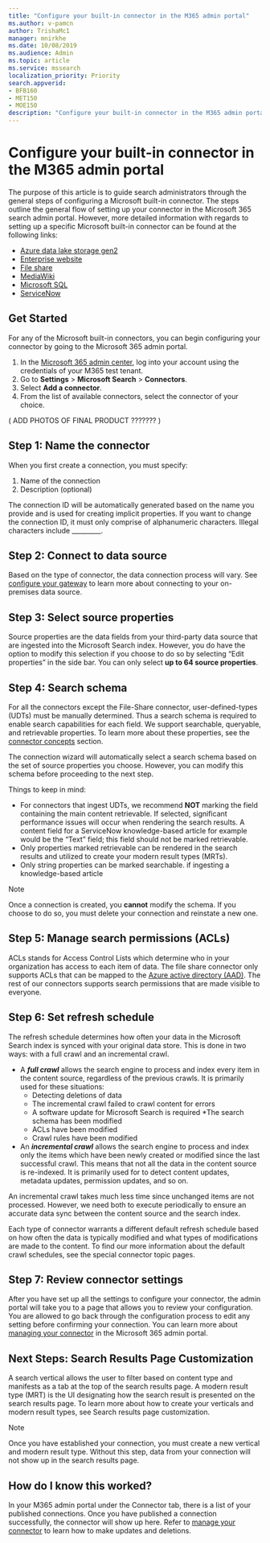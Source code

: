 ```yaml
---
title: "Configure your built-in connector in the M365 admin portal"
ms.author: v-pamcn
author: TrishaMc1
manager: mnirkhe
ms.date: 10/08/2019
ms.audience: Admin
ms.topic: article
ms.service: mssearch
localization_priority: Priority
search.appverid:
- BFB160
- MET150
- MOE150
description: "Configure your built-in connector in the M365 admin portal"
---
```


# Configure your built-in connector in the M365 admin portal

The purpose of this article is to guide search administrators through the general steps of configuring a Microsoft built-in connector. The steps outline the general flow of setting up your connector in the Microsoft 365 search admin portal. However, more detailed information with regards to setting up a specific Microsoft built-in connector can be found at the following links:

* [Azure data lake storage gen2](azure-data-lake-connector.md)
* [Enterprise website](enterprise-web-connector.md)
* [File share](file-share-connector.md)
* [MediaWiki](mediawiki-connector.md)
* [Microsoft SQL](MSSQL-connector.md)
* [ServiceNow](servicenow-connector.md)


## Get Started
For any of the Microsoft built-in connectors, you can begin configuring your connector by going to the Microsoft 365 admin portal. 

1.	In the [Microsoft 365 admin center](https://admin.microsoft.com), log into your account using the credentials of your M365 test tenant.
2.	Go to **Settings** > **Microsoft Search** > **Connectors**. 
3.	Select **Add a connector**.
4.	From the list of available connectors, select the connector of your choice.

( ADD PHOTOS OF FINAL PRODUCT ??????? )

## Step 1: Name the connector
When you first create a connection, you must specify:
1.	Name of the connection
2.	Description (optional)

The connection ID will be automatically generated based on the name you provide and is used for creating implicit properties. If you want to change the connection ID, it must only comprise of alphanumeric characters. Illegal characters include _________. 

## Step 2: Connect to data source
Based on the type of connector, the data connection process will vary. See [configure your gateway](configure-gateway.md) to learn more about connecting to your on-premises data source.

## Step 3: Select source properties 
Source properties are the data fields from your third-party data source that are ingested into the Microsoft Search index. However, you do have the option to modify this selection if you choose to do so by selecting “Edit properties” in the side bar. You can only select **up to 64 source properties**. 

## Step 4: Search schema
For all the connectors except the File-Share connector, user-defined-types (UDTs) must be manually determined. Thus a search schema is required to enable search capabilities for each field. We support searchable, queryable, and retrievable properties. To learn more about these properties, see the [connector concepts](connectors-concepts.md) section. 

The connection wizard will automatically select a search schema based on the set of source properties you choose. However, you can modify this schema before proceeding to the next step. 

Things to keep in mind:
* For connectors that ingest UDTs, we recommend **NOT** marking the field containing the main content retrievable. If selected, significant performance issues will occur when rendering the search results. A content field for a ServiceNow knowledge-based article for example would be the “Text” field; this field should not be marked retrievable. 
* Only properties marked retrievable can be rendered in the search results and utilized to create your modern result types (MRTs). 
* Only string properties can be marked searchable. if ingesting a knowledge-based article 

> [!NOTE]
> Once a connection is created, you **cannot** modify the schema. If you choose to do so, you must delete your connection and reinstate a new one. 

## Step 5: Manage search permissions (ACLs)
ACLs stands for Access Control Lists which determine who in your organization has access to each item of data. The file share connector only supports ACLs that can be mapped to the [Azure active directory (AAD)](https://docs.microsoft.com/en-us/azure/active-directory/). The rest of our connectors supports search permissions that are made visible to everyone.  
## Step 6: Set refresh schedule
The refresh schedule determines how often your data in the Microsoft Search index is synced with your original data store. This is done in two ways: with a full crawl and an incremental crawl.
* A **_full crawl_** allows the search engine to process and index every item in the content source, regardless of the previous crawls. It is primarily used for these situations:
    * Detecting deletions of data 
    * The incremental crawl failed to crawl content for errors
    * A software update for Microsoft Search is required
    *The search schema has been modified 
    * ACLs have been modified 
    * Crawl rules have been modified
* An **_incremental crawl_** allows the search engine to process and index only the items which have been newly created or modified since the last successful crawl. This means that not all the data in the content source is re-indexed. It is primarily used for to detect content updates, metadata updates, permission updates, and so on.

An incremental crawl takes much less time since unchanged items are not processed. However, we need both to execute periodically to ensure an accurate data sync between the content source and the search index. 

Each type of connector warrants a different default refresh schedule based on how often the data is typically modified and what types of modifications are made to the content. To find our more information about the default crawl schedules, see the special connector topic pages. 

## Step 7: Review connector settings
After you have set up all the settings to configure your connector, the admin portal will take you to a page that allows you to review your configuration. You are allowed to go back through the configuration process to edit any setting before confirming your connection. You can learn more about [managing your connector](manage-connector.md) in the Microsoft 365 admin portal.

## Next Steps: Search Results Page Customization
A search vertical allows the user to filter based on content type and manifests as a tab at the top of the search results page. A modern result type (MRT) is the UI designating how the search result is presented on the search results page. To learn more about how to create your verticals and modern result types, see Search results page customization.

> [!NOTE]
> Once you have established your connection, you must create a new vertical and modern result type. Without this step, data from your connection will not show up in the search results page.

## How do I know this worked?
In your M365 admin portal under the Connector tab, there is a list of your published connections. Once you have published a connection successfully, the connector will show up here. Refer to [manage your connector](manage-connector.md) to learn how to make updates and deletions. 

